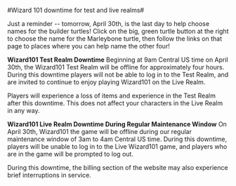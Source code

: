 #Wizard 101 downtime for test and live realms#

Just a reminder -- tomorrow, April 30th, is the last day to help choose names for the builder turtles! Click on the big, green turtle button at the right to choose the name for the Marleybone turtle, then follow the links on that page to places where you can help name the other four!

**Wizard101 Test Realm Downtime**
Beginning at 9am Central US time on April 30th, the Wizard101 Test Realm will be offline for approximately four hours. During this downtime players will not be able to log in to the Test Realm, and are invited to continue to enjoy playing Wizard101 on the Live Realm.

Players will experience a loss of items and experience in the Test Realm after this downtime. This does not affect your characters in the Live Realm in any way.

**Wizard101 Live Realm Downtime During Regular Maintenance Window**
On April 30th, Wizard101 the game will be offline during our regular maintenance window of 3am to 4am Central US time. During this downtime, players will be unable to log in to the Live Wizard101 game, and players who are in the game will be prompted to log out.

During this downtime, the billing section of the website may also experience brief interruptions in service.
